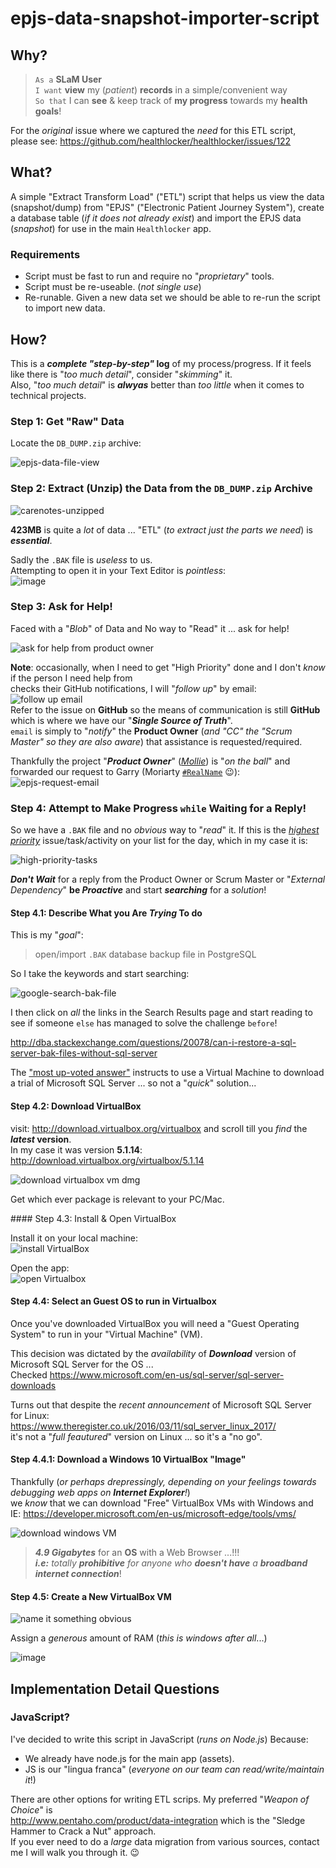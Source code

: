 # epjs-data-snapshot-importer-script

## Why?

> `As a` **SLaM User** <br />
> `I want` **view** my (_patient_) **records** in a simple/convenient way <br />
> `So that` I can **see** & keep track of **my progress**
towards my **health goals**!

For the _original_ issue where we captured the _need_ for this ETL script,<br />
please see: https://github.com/healthlocker/healthlocker/issues/122

## What?

A simple "Extract Transform Load" ("ETL") script that helps us
view the data (snapshot/dump) from "EPJS" ("Electronic Patient Journey System"),
create a database table (_if it does not already exist_)
and import the EPJS data (_snapshot_) for use in the main `Healthlocker` app.

### Requirements

+ Script must be fast to run and require no "_proprietary_" tools.
+ Script must be re-useable. (_not single use_)
+ Re-runable. Given a new data set we should be able
to re-run the script to import new data.


## How?

This is a **_complete "step-by-step"_ log** of my process/progress.
If it feels like there is "_too much detail_", consider "_skimming_" it. <br />
Also, "_too much detail_" is ***alwyas*** better than _too little_ when it comes
to technical projects.

### Step 1: Get "Raw" Data

Locate the `DB_DUMP.zip` archive:

![epjs-data-file-view](https://cloud.githubusercontent.com/assets/194400/23403076/60d7e6ae-fda6-11e6-9e7e-4db0ebc0aee3.png)

### Step 2: Extract (Unzip) the Data from the `DB_DUMP.zip` Archive

![carenotes-unzipped](https://cloud.githubusercontent.com/assets/194400/23403491/45f74ff8-fda8-11e6-8af5-a95b0f9936e6.png)

**423MB** is quite a _lot_ of data ...
"ETL" (_to extract just the parts we need_) is ***essential***.

Sadly the `.BAK` file is _useless_ to us. <br />
Attempting to open it in your Text Editor is _pointless_:<br />
![image](https://cloud.githubusercontent.com/assets/194400/23403333/92c0ae70-fda7-11e6-9a84-88177b1436c6.png)


### Step 3: Ask for Help!

Faced with a "_Blob_" of Data and No way to "Read" it ... ask for help!

![ask for help from product owner](https://cloud.githubusercontent.com/assets/194400/23403860/00d71636-fdaa-11e6-9b57-da99a0528a46.png)

**Note**: occasionally, when I need to get "High Priority" done and
I don't _know_ if the person I need help from <br />
checks their GitHub notifications,
I will "_follow up_" by email: <br />
![follow up email](https://cloud.githubusercontent.com/assets/194400/23404133/459a8d06-fdab-11e6-833a-7aaa47943962.png)
<br />Refer to the issue on **GitHub** so
the means of communication is still **GitHub**
which is where we have our "***Single Source of Truth***". <br />
`email` is simply to "_notify_" the **Product Owner**
(_and "CC" the "Scrum Master" so they are also aware_)
that assistance is requested/required.

Thankfully the project "***Product Owner***" ([_Mollie_]()) is "_on the ball_" and forwarded
our request to Garry (Moriarty [`#RealName`](https://www.linkedin.com/search/results/index/?keywords=Garry%20Moriarty) :wink:): <br />
![epjs-request-email](https://cloud.githubusercontent.com/assets/194400/23404944/8aa24318-fdaf-11e6-9f71-d8dbca958e20.png)


### Step 4: Attempt to Make Progress `while` Waiting for a Reply!

So we have a `.BAK` file and no _obvious_ way to "_read_" it.
If this is the
[_highest priority_](https://github.com/healthlocker/healthlocker/labels/priority-1)
issue/task/activity on your list for the day, which in my case it is:<br />

![high-priority-tasks](https://cloud.githubusercontent.com/assets/194400/23405145/d779f234-fdb0-11e6-87c7-8b0bc5f9b4b9.png)

***Don't Wait*** for a reply from the Product Owner
or Scrum Master or "_External Dependency_"
**be _Proactive_** and start ***searching*** for a _solution_!

#### Step 4.1: Describe What you Are _Trying_ To do

This is my "_goal_":

> open/import `.BAK` database backup file in PostgreSQL

So I take the keywords and start searching:

![google-search-bak-file](https://cloud.githubusercontent.com/assets/194400/23404433/e677bbda-fdac-11e6-9619-94f0945980f0.png)

I then click on _all_ the links in the Search Results page and start
reading to see if someone `else` has managed to solve the challenge `before`!

http://dba.stackexchange.com/questions/20078/can-i-restore-a-sql-server-bak-files-without-sql-server

The ["most up-voted answer"](http://dba.stackexchange.com/a/20082/89486)
instructs to use a Virtual Machine to download a trial of Microsoft SQL Server
... so not a "_quick_" solution...


#### Step 4.2: Download VirtualBox

visit: http://download.virtualbox.org/virtualbox
and scroll till you _find_ the **_latest_ version**.<br />
In my case it was version **5.1.14**:
http://download.virtualbox.org/virtualbox/5.1.14 <br />

![download virtualbox vm dmg](https://cloud.githubusercontent.com/assets/194400/23405296/73b0d2b2-fdb1-11e6-8041-3771003bd235.png)

Get which ever package is relevant to your PC/Mac.

#### Step 4.3: Install & Open  VirtualBox

Install it on your local machine: <br />
![install VirtualBox](https://cloud.githubusercontent.com/assets/194400/23406297/1f7df116-fdb6-11e6-8cd0-50b529dfe909.png)

Open the app: <br />
![open Virtualbox](https://cloud.githubusercontent.com/assets/194400/23406481/04d85fbc-fdb7-11e6-9004-b418495fb135.png)

#### Step 4.4: Select an Guest OS to run in Virtualbox

Once you've downloaded VirtualBox you will need a "Guest Operating System"
to run in your "Virtual Machine" (VM).

This decision was dictated by the _availability_
of ***Download*** version of Microsoft SQL Server for the OS ...<br />
Checked https://www.microsoft.com/en-us/sql-server/sql-server-downloads

Turns out that despite the _recent announcement_
of Microsoft SQL Server for Linux: <br />
https://www.theregister.co.uk/2016/03/11/sql_server_linux_2017/ <br />
it's not a "_full feautured_" version on Linux ... so it's a "no go".

#### Step 4.4.1: Download a Windows 10 VirtualBox "Image"

Thankfully (_or perhaps drepressingly, depending on your feelings
towards debugging web apps on **Internet Explorer**!_) <br />
we _know_ that we can download "Free" VirtualBox VMs with Windows and IE:
https://developer.microsoft.com/en-us/microsoft-edge/tools/vms/

![download windows VM](https://cloud.githubusercontent.com/assets/194400/23407713/3174de3c-fdbd-11e6-8dd9-10111f60d7af.png)
> ***4.9 Gigabytes*** for an **OS** with a Web Browser ...!!! <br />
> _**i.e:** totally **prohibitive** for anyone
who **doesn't have** a **broadband internet connection**_!

#### Step 4.5: Create a New VirtualBox VM

![name it something obvious](https://cloud.githubusercontent.com/assets/194400/23409993/8a4046d4-fdc5-11e6-8d75-dfba4f350d39.png)

Assign a _generous_ amount of RAM (_this is windows after all_...)

![image](https://cloud.githubusercontent.com/assets/194400/23410414/191d3898-fdc7-11e6-87a4-333f5e826d0d.png)



## Implementation Detail Questions

### JavaScript?

I've decided to write this script in JavaScript (_runs on Node.js_)
Because:
+ We already have node.js for the main app (assets).
+ JS is our "lingua franca" (_everyone on our team can read/write/maintain it_!)

There are other options for writing ETL scrips.
My preferred "_Weapon of Choice_" is <br />
http://www.pentaho.com/product/data-integration
which is the "Sledge Hammer to Crack a Nut" approach. <br />
If you ever need to do a _large_ data migration from various sources,
contact me I will walk you through it. :wink:
